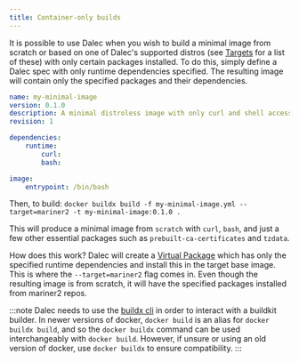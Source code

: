 ```yaml
---
title: Container-only builds
---
```



It is possible to use Dalec when you wish to build a minimal image from scratch or based on one of Dalec's supported distros (see [Targets](targets.md) for a list of these) with only certain packages installed. To do this, simply define a Dalec spec with only runtime dependencies specified. The resulting image will contain only the specified packages and their dependencies.

```yaml
name: my-minimal-image
version: 0.1.0
description: A minimal distroless image with only curl and shell access
revision: 1

dependencies:
    runtime:
        curl:
        bash:

image:
    entrypoint: /bin/bash

```

Then, to build:
`docker buildx build -f my-minimal-image.yml --target=mariner2 -t my-minimal-image:0.1.0 .`

This will produce a minimal image from `scratch` with `curl`, `bash`, and just a few other essential packages such as `prebuilt-ca-certificates` and `tzdata`. 

How does this work? Dalec will create a [Virtual Package](virtual-packages.md) which has only the specified runtime dependencies and install this in the target base image. This is where the `--target=mariner2` flag comes in. Even though the resulting image is from scratch, it will have the specified packages installed from mariner2 repos.

:::note
Dalec needs to use the [buildx cli](https://github.com/docker/buildx#manual-download) in order to interact with a buildkit builder. In newer versions of docker, `docker build` is an alias for `docker buildx build`, and so the `docker buildx` command can be used interchangeably with `docker build`. However, if unsure or using an old version of docker, use `docker buildx` to ensure compatibility.
:::